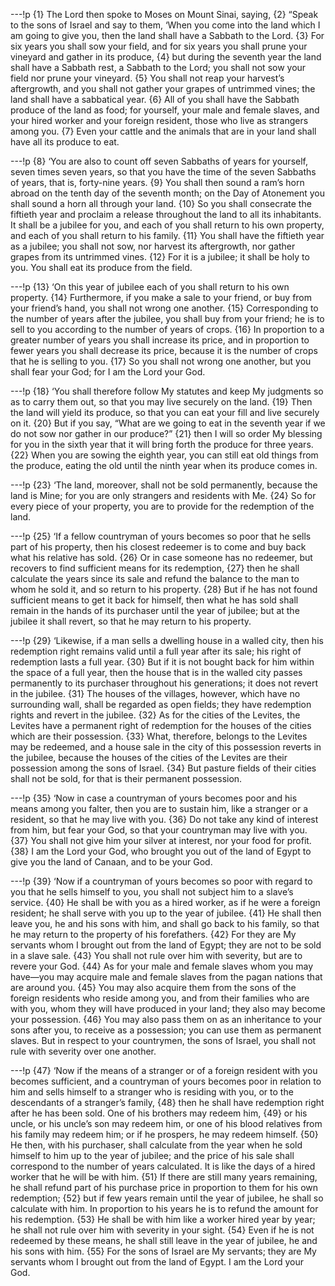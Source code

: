 ---!p
{1} The Lord then spoke to Moses on Mount Sinai, saying, {2} “Speak to the sons of Israel and say to them, ‘When you come into the land which I am going to give you, then the land shall have a Sabbath to the Lord. {3} For six years you shall sow your field, and for six years you shall prune your vineyard and gather in its produce, {4} but during the seventh year the land shall have a Sabbath rest, a Sabbath to the Lord; you shall not sow your field nor prune your vineyard. {5} You shall not reap your harvest’s aftergrowth, and you shall not gather your grapes of untrimmed vines; the land shall have a sabbatical year. {6} All of you shall have the Sabbath produce of the land as food; for yourself, your male and female slaves, and your hired worker and your foreign resident, those who live as strangers among you. {7} Even your cattle and the animals that are in your land shall have all its produce to eat.

---!p
{8} ‘You are also to count off seven Sabbaths of years for yourself, seven times seven years, so that you have the time of the seven Sabbaths of years, that is, forty-nine years. {9} You shall then sound a ram’s horn abroad on the tenth day of the seventh month; on the Day of Atonement you shall sound a horn all through your land. {10} So you shall consecrate the fiftieth year and proclaim a release throughout the land to all its inhabitants. It shall be a jubilee for you, and each of you shall return to his own property, and each of you shall return to his family. {11} You shall have the fiftieth year as a jubilee; you shall not sow, nor harvest its aftergrowth, nor gather grapes from its untrimmed vines. {12} For it is a jubilee; it shall be holy to you. You shall eat its produce from the field.

---!p
{13} ‘On this year of jubilee each of you shall return to his own property. {14} Furthermore, if you make a sale to your friend, or buy from your friend’s hand, you shall not wrong one another. {15} Corresponding to the number of years after the jubilee, you shall buy from your friend; he is to sell to you according to the number of years of crops. {16} In proportion to a greater number of years you shall increase its price, and in proportion to fewer years you shall decrease its price, because it is the number of crops that he is selling to you. {17} So you shall not wrong one another, but you shall fear your God; for I am the Lord your God.

---!p
{18} ‘You shall therefore follow My statutes and keep My judgments so as to carry them out, so that you may live securely on the land. {19} Then the land will yield its produce, so that you can eat your fill and live securely on it. {20} But if you say, “What are we going to eat in the seventh year if we do not sow nor gather in our produce?” {21} then I will so order My blessing for you in the sixth year that it will bring forth the produce for three years. {22} When you are sowing the eighth year, you can still eat old things from the produce, eating the old until the ninth year when its produce comes in.

---!p
{23} ‘The land, moreover, shall not be sold permanently, because the land is Mine; for you are only strangers and residents with Me. {24} So for every piece of your property, you are to provide for the redemption of the land.

---!p
{25} ‘If a fellow countryman of yours becomes so poor that he sells part of his property, then his closest redeemer is to come and buy back what his relative has sold. {26} Or in case someone has no redeemer, but recovers to find sufficient means for its redemption, {27} then he shall calculate the years since its sale and refund the balance to the man to whom he sold it, and so return to his property. {28} But if he has not found sufficient means to get it back for himself, then what he has sold shall remain in the hands of its purchaser until the year of jubilee; but at the jubilee it shall revert, so that he may return to his property.

---!p
{29} ‘Likewise, if a man sells a dwelling house in a walled city, then his redemption right remains valid until a full year after its sale; his right of redemption lasts a full year. {30} But if it is not bought back for him within the space of a full year, then the house that is in the walled city passes permanently to its purchaser throughout his generations; it does not revert in the jubilee. {31} The houses of the villages, however, which have no surrounding wall, shall be regarded as open fields; they have redemption rights and revert in the jubilee. {32} As for the cities of the Levites, the Levites have a permanent right of redemption for the houses of the cities which are their possession. {33} What, therefore, belongs to the Levites may be redeemed, and a house sale in the city of this possession reverts in the jubilee, because the houses of the cities of the Levites are their possession among the sons of Israel. {34} But pasture fields of their cities shall not be sold, for that is their permanent possession.

---!p
{35} ‘Now in case a countryman of yours becomes poor and his means among you falter, then you are to sustain him, like a stranger or a resident, so that he may live with you. {36} Do not take any kind of interest from him, but fear your God, so that your countryman may live with you. {37} You shall not give him your silver at interest, nor your food for profit. {38} I am the Lord your God, who brought you out of the land of Egypt to give you the land of Canaan, and to be your God.

---!p
{39} ‘Now if a countryman of yours becomes so poor with regard to you that he sells himself to you, you shall not subject him to a slave’s service. {40} He shall be with you as a hired worker, as if he were a foreign resident; he shall serve with you up to the year of jubilee. {41} He shall then leave you, he and his sons with him, and shall go back to his family, so that he may return to the property of his forefathers. {42} For they are My servants whom I brought out from the land of Egypt; they are not to be sold in a slave sale. {43} You shall not rule over him with severity, but are to revere your God. {44} As for your male and female slaves whom you may have—you may acquire male and female slaves from the pagan nations that are around you. {45} You may also acquire them from the sons of the foreign residents who reside among you, and from their families who are with you, whom they will have produced in your land; they also may become your possession. {46} You may also pass them on as an inheritance to your sons after you, to receive as a possession; you can use them as permanent slaves. But in respect to your countrymen, the sons of Israel, you shall not rule with severity over one another.

---!p
{47} ‘Now if the means of a stranger or of a foreign resident with you becomes sufficient, and a countryman of yours becomes poor in relation to him and sells himself to a stranger who is residing with you, or to the descendants of a stranger’s family, {48} then he shall have redemption right after he has been sold. One of his brothers may redeem him, {49} or his uncle, or his uncle’s son may redeem him, or one of his blood relatives from his family may redeem him; or if he prospers, he may redeem himself. {50} He then, with his purchaser, shall calculate from the year when he sold himself to him up to the year of jubilee; and the price of his sale shall correspond to the number of years calculated. It is like the days of a hired worker that he will be with him. {51} If there are still many years remaining, he shall refund part of his purchase price in proportion to them for his own redemption; {52} but if few years remain until the year of jubilee, he shall so calculate with him. In proportion to his years he is to refund the amount for his redemption. {53} He shall be with him like a worker hired year by year; he shall not rule over him with severity in your sight. {54} Even if he is not redeemed by these means, he shall still leave in the year of jubilee, he and his sons with him. {55} For the sons of Israel are My servants; they are My servants whom I brought out from the land of Egypt. I am the Lord your God.